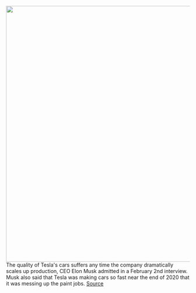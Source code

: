 <img src='https://cdn.vox-cdn.com/thumbor/pBp0YMBe8SfSCe-brJKI_goHhKk=/0x0:2040x1360/1200x800/filters:focal(857x517:1183x843)/cdn.vox-cdn.com/uploads/chorus_image/image/68766097/sokane_181116_3101_fremont_0053.0.jpg' width='700px' /><br/>
The quality of Tesla's cars suffers any time the company dramatically scales up production, CEO Elon Musk admitted in a February 2nd interview. Musk also said that Tesla was making cars so fast near the end of 2020 that it was messing up the paint jobs.
<a href='https://www.theverge.com/2021/2/3/22265351/tesla-paint-quality-production-elon-musk'> Source <a/>